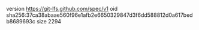 version https://git-lfs.github.com/spec/v1
oid sha256:37ca38abaae560f96e1afb2e6650329847d3f6dd588812d0a617bedb8689693c
size 2294
